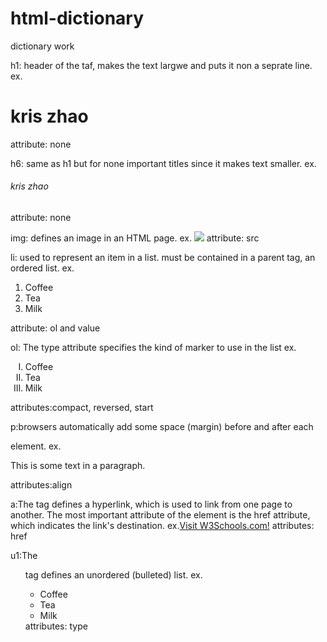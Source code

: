 # html-dictionary
dictionary work

h1: header of the taf, makes the text largwe and puts it non a seprate line.
ex. <h1>kris zhao</h1>
attribute: none

h6: same as h1 but for none important titles since it makes text smaller.
ex. <H6>kris zhao</h6>
attribute: none

img: defines an image in an HTML page.
ex. <img src="bubble.jpg">
attribute: src

li: used to represent an item in a list. must be contained in a parent tag, an ordered list.
ex.<ol>
  <li>Coffee</li>
  <li>Tea</li>
  <li>Milk</li>
</ol>
attribute: ol and value

ol: The type attribute specifies the kind of marker to use in the list
ex.<ol type="I">
  <li>Coffee</li>
  <li>Tea</li>
  <li>Milk</li>
</ol>
attributes:compact, reversed, start

p:browsers automatically add some space (margin) before and after each <p> element. 
ex.<p>This is some text in a paragraph.</p>
attributes:align

a:The <a> tag defines a hyperlink, which is used to link from one page to another.
The most important attribute of the <a> element is the href attribute, which indicates the link's destination.
ex.<a href="https://www.w3schools.com">Visit W3Schools.com!</a>
attributes: href
  
u1:The <ul> tag defines an unordered (bulleted) list.
ex.<ul>
  <li>Coffee</li>
  <li>Tea</li>
  <li>Milk</li>
</ul>
attributes: type
